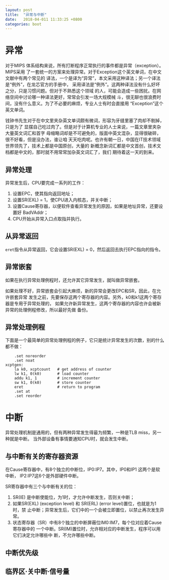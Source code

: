```yaml
---
layout: post
title:  "异常与中断"
date:   2018-04-011 11:33:25 +0800
categories: boot
---
```

# 异常
对于MIPS 体系结构来说，所有打断程序正常执行的事件都是异常（exception）。MIPS采用
了一套统一的方案来处理异常。对于Exception这个英文单词，在中文文献中有两个常见的
译法，一个是译为“异常”，本文采用这种译法；另一个译法是“例外”，在龙芯官方的手册中，
采用译法是“例外”。这两种译法没有什么好坏之分，只是习惯问题。但对于不熟悉这个领域
的人，可能会造成一些困扰。在网络空间中讨论哪一种译法更好，常常会引发一场大规模械
斗，很无聊也很浪费时间，没有什么意义。为了不必要的麻烦，专业人士有时会直接用
“Exception”这个英文单词。

钱钟书先生对于在中文里夹杂英文单词颇有微词，形容为牙缝里塞了肉却不剔掉，只是为了
显摆自己吃过肉了。但是对于计算机专业的人士来说，一篇文章里夹杂大量英文词汇和首字
母缩略词却是不可避免的，版面中英文混杂，显得很破碎，很不好看，但是没办法，谁让咱
天天吃肉呢。也许有朝一日，中国在IT技术领域世界领先了，技术上都是中国原创，大量的
新概念新词汇都是中文首创，技术文档都是中文的，那时就不用常常加杂英文词汇了，我们
期待着这一天的到来。

## 异常处理
异常发生后，CPU要完成一系列的工作：
  1. 设置EPC，使其指向返回地址；
  2. 设置SR(EXL) = 1，使CPU进入内核态，并关中断；
  3. 设置Cause寄存器，以便软件查看异常发生的原因，如果是地址异常，还要设置好
     BadVAddr；
  4. CPU开始从异常入口点取指并执行。
  
## 从异常返回
`eret`指令从异常返回，它会设置SR(EXL) = 0，然后返回去执行EPC指向的指令。

## 异常嵌套
如果在执行异常处理例程时，还允许其它异常发生，就叫做异常嵌套。

如果处理不好，异常嵌套会引起大麻烦，新的异常会更改EPC和SR，因此，在允许嵌套异常
发生之前，先要保存这两个寄存器的内容。另外，k0和k1这两个寄存器是专用于异常处理的，
如果允许新异常发生，这两个寄存器的内容也许会被新异常的处理例程修改，所以最好先做
备份。

## 异常处理例程
下面是一个最简单的异常处理例程的例子，它只是统计异常发生的次数，别的什么都不做：

```
    .set noreorder
	.set noat
xcptgen:
    la k0, xcptcount   # get address of counter
	lw k1, 0(k0)       # load counter
	addu k1, 1         # increment counter
	sw k1, 0(k0)       # store counter
	eret               # return to program
	.set at
	.set reorder
```

# 中断
异常处理机制是通用的，但有两种异常发生得最为频繁，一种是TLB miss，另一种就是中断。
当外部设备有事情要通知CPU时，就会发生中断。

## 与中断有关的寄存器资源
在Cause寄存器中，有8个独立的中断位，IP0:IP7。其中，IP0和IP1 这两个是软中断，
IP2:IP7这6个是外部硬件中断。

SR寄存器中有三个与中断有关的位：
  1. SR(IE) 是中断使能位，为1时，才允许中断发生，否则关中断；
  2. 如果SR(EXL) (exception level) 和 SR(ERL) (error level)置位，也就是为1时，禁
     止中断；异常发生后，它们中的一个会被立即置位，以禁止再次发生异常。
  3. 状态寄存器（SR）中有8个独立的中断屏蔽位IM0:IM7，每个位对应着Cause寄存器中的
     一个中断。SR(IM)置位时，允许相对应的中断发生，程序可以用它们决定允许哪些中
     断，不允许哪些中断。


## 中断优先级

## 临界区·关中断·信号量
